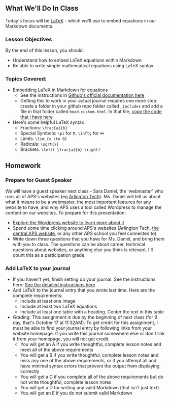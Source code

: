 ## What We'll Do In Class

Today's focus will be [LaTeX](https://en.wikipedia.org/wiki/LaTeX) - which we'll use to embed equations in our Markdown documents.

### Lesson Objectives

By the end of this lesson, you should:
- Understand how to embed LaTeX equations within Markdown
- Be able to write simple mathematical equations using LaTeX syntax

### Topics Covered:
- Embedding LaTeX in Markdown for equations
    - See the instructions in [Github's official documentation here](https://docs.github.com/en/get-started/writing-on-github/working-with-advanced-formatting/writing-mathematical-expressions)
    - Getting this to work in your actual journal requires one more step: create a folder in your github repo folder called `_includes` and add a file in that folder called `head-custom.html`. In that file, [copy the code that i have here](https://github.com/CJonesExample/CJonesExample.github.io/blob/main/_includes/head-custom.html)
- Here's some helpful LaTeX syntax
    - Fractions: `\frac{a}{b}`
    - Special Symbols: `\pi` for π, `\infty` for ∞
    - Limits: `\lim_{x \to 0}`
    - Radicals: `\sqrt{x}`
    - Brackets: `\left( \frac{a}{b} \right)`

## Homework

### Prepare for Guest Speaker
We will have a guest speaker next class - Sara Daniel, the 'webmaster' who runs all of APS's websites (eg [Arlington Tech](https://arlingtontech.apsva.us/)). Ms. Daniel will tell us about what it means to be a webmaster, the most important features for any website to have, and why APS uses a tool called Wordpress to manage the content on our websites. To prepare for this presentation:
- [Explore the Wordpress website to learn more about it](https://wordpress.org/)
- Spend some time clicking around APS's websites (Arlington Tech, [the central APS website](https://www.apsva.us/), or any other APS school you feel connected to)
- Write down three questions that you have for Ms. Daniel, and bring them with you to class. The questions can be about career, technical questions about websites, or anything else you think is relevant. I'll count this as a participation grade.

### Add LaTeX to your journal

- If you haven't yet, finish setting up your journal. See the instructions here: [See the detailed instructions here](../projects/project.html?id=02_journal_setup)
- Add LaTeX to the journal entry that you wrote last time. Here are the complete requirements:
    - Include at least one image
    - Include at least two LaTeX equations
    - Include at least one table with a heading. Center the text in this table
- Grading: This assignment is due by the beginning of next class (for B day, that's October 17 at 11:32AM). To get credit for this assignment, I must be able to find your journal entry by following links from your website homepage. If you write this journal somewhere else or don't link it from your homepage, you will not get credit.
    - You will get an A if you write thoughtful, complete lesson notes and meet all of the above requirements
    - You will get a B if you write thoughtful, complete lesson notes and miss any one of the above requirements, or if you attempt all and have minimal syntax errors that prevent the output from displaying correctly
    - You will get a C if you complete all of the above requirements but do not write thoughtful, complete lesson notes
    - You will get a D for writing any valid Markdown (that isn't just text)
    - You will get an E if you do not submit valid Markdown
